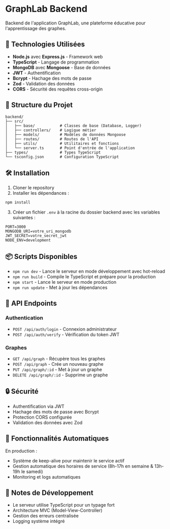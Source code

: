 # GraphLab Backend

Backend de l'application GraphLab, une plateforme éducative pour l'apprentissage des graphes.

## 🚀 Technologies Utilisées

- **Node.js** avec **Express.js** - Framework web
- **TypeScript** - Langage de programmation
- **MongoDB** avec **Mongoose** - Base de données
- **JWT** - Authentification
- **Bcrypt** - Hachage des mots de passe
- **Zod** - Validation des données
- **CORS** - Sécurité des requêtes cross-origin

## 📁 Structure du Projet

```
backend/
├── src/
│   ├── base/           # Classes de base (Database, Logger)
│   ├── controllers/    # Logique métier
│   ├── models/         # Modèles de données Mongoose
│   ├── routes/         # Routes de l'API
│   ├── utils/          # Utilitaires et fonctions
│   └── server.ts       # Point d'entrée de l'application
├── types/              # Types TypeScript
└── tsconfig.json       # Configuration TypeScript
```

## 🛠️ Installation

1. Cloner le repository
2. Installer les dépendances :
```bash
npm install
```

3. Créer un fichier `.env` à la racine du dossier backend avec les variables suivantes :
```env
PORT=3000
MONGODB_URI=votre_uri_mongodb
JWT_SECRET=votre_secret_jwt
NODE_ENV=development
```

## 📦 Scripts Disponibles

- `npm run dev` - Lance le serveur en mode développement avec hot-reload
- `npm run build` - Compile le TypeScript et prépare pour la production
- `npm start` - Lance le serveur en mode production
- `npm run update` - Met à jour les dépendances

## 🔑 API Endpoints

### Authentication
- `POST /api/auth/login` - Connexion administrateur
- `POST /api/auth/verify` - Vérification du token JWT

### Graphes
- `GET /api/graph` - Récupère tous les graphes
- `POST /api/graph` - Crée un nouveau graphe
- `PUT /api/graph/:id` - Met à jour un graphe
- `DELETE /api/graph/:id` - Supprime un graphe

## 🔒 Sécurité

- Authentification via JWT
- Hachage des mots de passe avec Bcrypt
- Protection CORS configurée
- Validation des données avec Zod

## 🔄 Fonctionnalités Automatiques

En production :
- Système de keep-alive pour maintenir le service actif
- Gestion automatique des horaires de service (8h-17h en semaine & 13h-19h le samedi) 
- Monitoring et logs automatiques

## 📝 Notes de Développement

- Le serveur utilise TypeScript pour un typage fort
- Architecture MVC (Model-View-Controller)
- Gestion des erreurs centralisée
- Logging système intégré